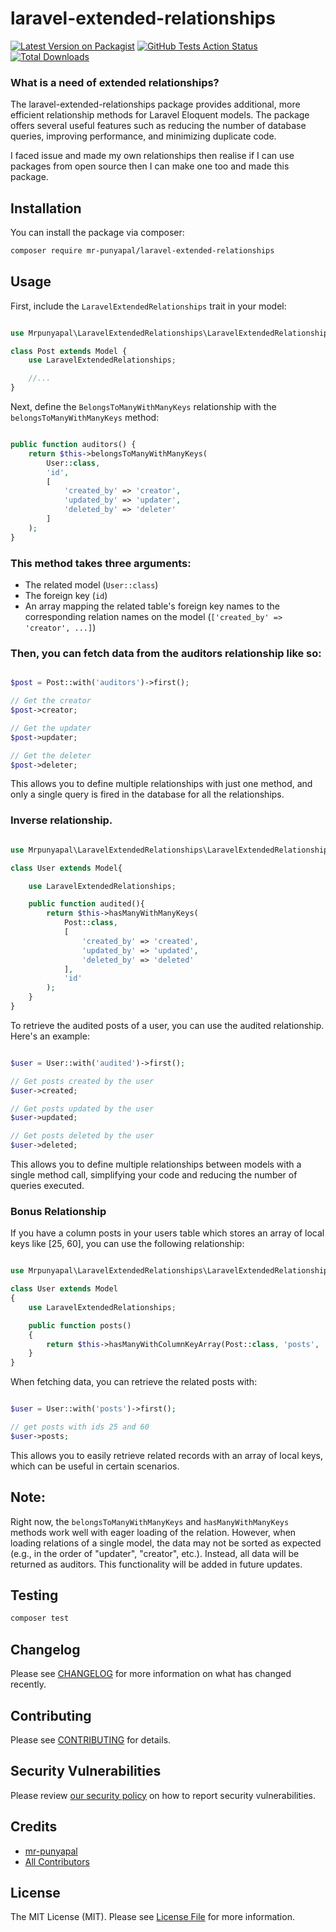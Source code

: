 # laravel-extended-relationships

[![Latest Version on Packagist](https://img.shields.io/packagist/v/mr-punyapal/laravel-extended-relationships.svg?style=flat-square)](https://packagist.org/packages/mr-punyapal/laravel-extended-relationships)
[![GitHub Tests Action Status](https://img.shields.io/github/actions/workflow/status/mr-punyapal/laravel-extended-relationships/run-tests.yml?branch=main&label=tests&style=flat-square)](https://github.com/mr-punyapal/laravel-extended-relationships/actions?query=workflow%3Arun-tests+branch%3Amain)
[![Total Downloads](https://img.shields.io/packagist/dt/mr-punyapal/laravel-extended-relationships.svg?style=flat-square)](https://packagist.org/packages/mr-punyapal/laravel-extended-relationships)

### What is a need of extended relationships?
The laravel-extended-relationships package provides additional, more efficient relationship methods for Laravel Eloquent models. The package offers several useful features such as reducing the number of database queries, improving performance, and minimizing duplicate code.
  
I faced issue and made my own relationships then realise if I can use packages from open source then I can make one too and made this package.

## Installation

You can install the package via composer:

```bash
composer require mr-punyapal/laravel-extended-relationships
```

## Usage

First, include the `LaravelExtendedRelationships` trait in your model:

```php

use Mrpunyapal\LaravelExtendedRelationships\LaravelExtendedRelationships;

class Post extends Model {
    use LaravelExtendedRelationships;

    //...
}

```

Next, define the `BelongsToManyWithManyKeys` relationship with the `belongsToManyWithManyKeys` method:

```php

public function auditors() {
    return $this->belongsToManyWithManyKeys(
        User::class,
        'id',
        [
            'created_by' => 'creator',
            'updated_by' => 'updater',
            'deleted_by' => 'deleter'
        ]
    );
}

```

### This method takes three arguments:

* The related model (`User::class`)
* The foreign key (`id`)
* An array mapping the related table's foreign key names to the corresponding relation names on the model (`['created_by' => 'creator', ...]`)

### Then, you can fetch data from the auditors relationship like so:

```php

$post = Post::with('auditors')->first();

// Get the creator
$post->creator;

// Get the updater
$post->updater;

// Get the deleter
$post->deleter;


```

This allows you to define multiple relationships with just one method, and only a single query is fired in the database for all the relationships.



### Inverse relationship.


```php

use Mrpunyapal\LaravelExtendedRelationships\LaravelExtendedRelationships;

class User extends Model{

    use LaravelExtendedRelationships;

    public function audited(){
        return $this->hasManyWithManyKeys(
            Post::class,
            [
                'created_by' => 'created', 
                'updated_by' => 'updated', 
                'deleted_by' => 'deleted'
            ],
            'id'
        );
    }
}

```

To retrieve the audited posts of a user, you can use the audited relationship. Here's an example:

```php

$user = User::with('audited')->first();

// Get posts created by the user
$user->created;

// Get posts updated by the user
$user->updated;

// Get posts deleted by the user
$user->deleted;

```

This allows you to define multiple relationships between models with a single method call, simplifying your code and reducing the number of queries executed.

### Bonus Relationship

If you have a column posts in your users table which stores an array of local keys like [25, 60], you can use the following relationship:

```php 

use Mrpunyapal\LaravelExtendedRelationships\LaravelExtendedRelationships;

class User extends Model
{
    use LaravelExtendedRelationships;

    public function posts()
    {
        return $this->hasManyWithColumnKeyArray(Post::class, 'posts', 'id');
    }
}

```

When fetching data, you can retrieve the related posts with:

```php

$user = User::with('posts')->first();

// get posts with ids 25 and 60
$user->posts;

```
This allows you to easily retrieve related records with an array of local keys, which can be useful in certain scenarios.

## Note:

Right now, the `belongsToManyWithManyKeys` and `hasManyWithManyKeys` methods work well with eager loading of the relation. However, when loading relations of a single model, the data may not be sorted as expected (e.g., in the order of "updater", "creator", etc.). Instead, all data will be returned as auditors. This functionality will be added in future updates.

## Testing

```bash
composer test
```

## Changelog

Please see [CHANGELOG](CHANGELOG.md) for more information on what has changed recently.

## Contributing

Please see [CONTRIBUTING](CONTRIBUTING.md) for details.

## Security Vulnerabilities

Please review [our security policy](../../security/policy) on how to report security vulnerabilities.

## Credits

- [mr-punyapal](https://github.com/mr-punyapal)
- [All Contributors](../../contributors)

## License

The MIT License (MIT). Please see [License File](LICENSE.md) for more information.
